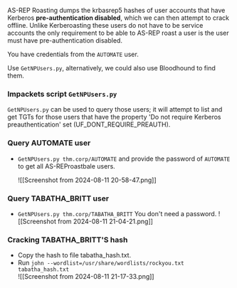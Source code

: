 AS-REP Roasting dumps the krbasrep5 hashes of user accounts that have Kerberos **pre-authentication disabled**, which we can then attempt to crack offline. Unlike Kerberoasting these users do not have to be service accounts the only requirement to be able to AS-REP roast a user is the user must have pre-authentication disabled.

You have credentials from the `AUTOMATE` user.

Use `GetNPUsers.py`, alternatively, we could also use Bloodhound to find them.

### Impackets script `GetNPUsers.py`

`GetNPUsers.py` can be used to query those users; it will attempt to list and get TGTs for those users that have the property 'Do not require Kerberos preauthentication' set (UF_DONT_REQUIRE_PREAUTH).

### Query AUTOMATE user

- `GetNPUsers.py thm.corp/AUTOMATE` and provide the password of `AUTOMATE` to get all AS-REProastbale users.

	![[Screenshot from 2024-08-11 20-58-47.png]]

### Query TABATHA_BRITT user

- `GetNPUsers.py thm.corp/TABATHA_BRITT`
	You don't need a password.
	![[Screenshot from 2024-08-11 21-04-21.png]]

### Cracking TABATHA_BRITT'S hash

- Copy the hash to file tabatha_hash.txt.
- Run `john --wordlist=/usr/share/wordlists/rockyou.txt tabatha_hash.txt`    
	![[Screenshot from 2024-08-11 21-17-33.png]]
